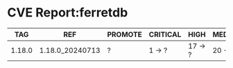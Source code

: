 # CVE Report:ferretdb
|  TAG   |       REF       | PROMOTE | CRITICAL |  HIGH   | MEDIUM  |  LOW   | UNKNOWN |
|--------|-----------------|---------|----------|---------|---------|--------|---------|
| 1.18.0 | 1.18.0_20240713 | ?       | 1 -> ?   | 17 -> ? | 20 -> ? | 0 -> ? | 0 -> ?  |
